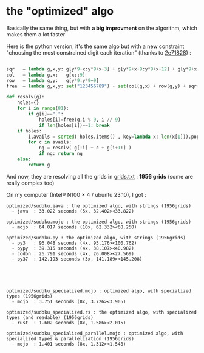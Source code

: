 # the "optimized" algo

Basically the same thing, but with **a big improvment** on the algorithm, which makes them a lot faster 

Here is the python version, it's the same algo but with a new constraint "choosing the most constrained digit each iteration" (thanks to [2e71828](https://users.rust-lang.org/u/2e71828))
:

```python

sqr   = lambda g,x,y: g[y*9+x:y*9+x+3] + g[y*9+x+9:y*9+x+12] + g[y*9+x+18:y*9+x+21]
col   = lambda g,x:   g[x::9]
row   = lambda g,y:   g[y*9:y*9+9]
free  = lambda g,x,y: set("123456789") - set(col(g,x) + row(g,y) + sqr(g,(x//3)*3,(y//3)*3))

def resolv(g):
    holes={}
    for i in range(81):
        if g[i]==".":
            holes[i]=free(g,i % 9, i // 9)
            if len(holes[i])==1: break
    if holes: 
        i,avails = sorted( holes.items() , key=lambda x: len(x[1])).pop(0)
        for c in avails:
            ng = resolv( g[:i] + c + g[i+1:] )
            if ng: return ng
    else:
        return g
```

And now, they are resolving all the grids in [grids.txt](../grids.txt) : **1956 grids** (some are really complex too)

On my computer (Intel® N100 × 4 / ubuntu 23.10), I got :

```
optimized/sudoku.java : the optimized algo, with strings (1956grids)
  - java  : 33.022 seconds (5x, 32.402><33.822)

optimized/sudoku.mojo : the optimized algo, with strings (1956grids)
  - mojo  : 64.017 seconds (10x, 62.332><68.250)

optimized/sudoku.py : the optimized algo, with strings (1956grids)
  - py3   : 96.048 seconds (4x, 95.176><100.762)
  - pypy  : 39.315 seconds (4x, 38.107><40.982)
  - codon : 26.791 seconds (4x, 26.008><27.569)
  - py37  : 142.193 seconds (3x, 141.189><145.208)





optimized/sudoku_specialized.mojo : optimized algo, with specialized types (1956grids)
  - mojo  : 3.751 seconds (8x, 3.726><3.905)

optimized/sudoku_specialized.rs : the optimized algo, with specialized types (and readable) (1956grids)
  - rust  : 1.602 seconds (8x, 1.586><2.015)

optimized/sudoku_specialized_parallel.mojo : optimized algo, with specialized types & parallelization (1956grids)
  - mojo  : 1.401 seconds (8x, 1.312><1.548)

```


